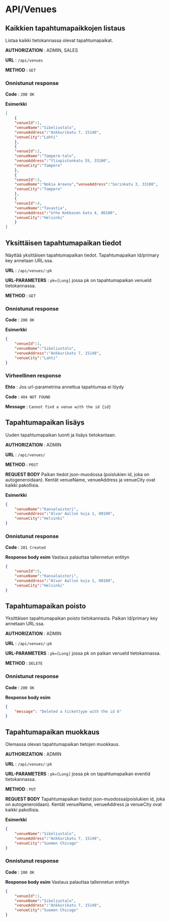 # API/Venues

## Kaikkien tapahtumapaikkojen listaus

Listaa kaikki tietokannassa olevat tapahtumapaikat.

**AUTHORIZATION** : ADMIN, SALES

**URL** : `/api/venues`

**METHOD** : `GET`

### Onnistunut response

**Code** : `200 OK`

**Esimerkki**

```json
[
	{
	"venueId":1,
	"venueName":"Sibeliustalo",
	"venueAddress":"Ankkurikatu 7, 15140",
	"venueCity":"Lahti"
	},
	{
	"venueId":2,
	"venueName":"Tampere-talo",
	"venueAddress":"Yliopistonkatu 55, 33100",
	"venueCity":"Tampere"
	},
	{
	"venueId":3,
	"venueName":"Nokia Areena","venueAddress":"Sorinkatu 3, 33100",
	"venueCity":"Tampere"
	},
	{
	"venueId":4,
	"venueName":"Tavastia",
	"venueAddress":"Urho Kekkosen katu 4, 00100",
	"venueCity":"Helsinki"
	}
]
```

## Yksittäisen tapahtumapaikan tiedot

Näyttää yksittäisen tapahtumapaikan tiedot. Tapahtumapaikan Id/primary key annetaan URL:ssa.

**URL** : `/api/venues/:pk`

**URL-PARAMETERS** : `pk=[Long]` jossa pk on tapahtumapaikan venueId tietokannassa. 

**METHOD** : `GET`

### Onnistunut response

**Code** : `200 OK`

**Esimerkki**

```json
{
	"venueId":1,
	"venueName":"Sibeliustalo",
	"venueAddress":"Ankkurikatu 7, 15140",
	"venueCity":"Lahti"
}
```

### Virheellinen response

**Ehto** : Jos url-parametrina annettua tapahtumaa ei löydy

**Code** : `404 NOT FOUND`

**Message** : `Cannot find a venue with the id {id}`

## Tapahtumapaikan lisäys

Uuden tapahtumapaikan luonti ja lisäys tietokantaan.

**AUTHORIZATION** : ADMIN

**URL** : `/api/venues/`

**METHOD** : `POST`

**REQUEST BODY**
Paikan tiedot json-muodossa (poislukien id, joka on autogeneroidaan). Kentät venueName, venueAddress ja venueCity ovat kaikki pakollisia.

**Esimerkki**

```json
{
	"venueName":"Kansalaistori",
	"venueAddress":"Alvar Aallon kuja 1, 00100",
	"venueCity":"Helsinki"
}
```

### Onnistunut response

**Code** : `201 Created`

**Response body esim** Vastaus palauttaa tallennetun entityn

```json
{
	"venueId":5,
	"venueName":"Kansalaistori",
	"venueAddress":"Alvar Aallon kuja 1, 00100",
	"venueCity":"Helsinki"
}
```

## Tapahtumapaikan poisto

Yksittäisen tapahtumapaikan poisto tietokannasta. Paikan Id/primary key annetaan URL:ssa.

**AUTHORIZATION** : ADMIN

**URL** : `/api/venues/:pk`

**URL-PARAMETERS** : `pk=[Long]` jossa pk on paikan venueId tietokannassa. 

**METHOD** : `DELETE`

### Onnistunut response

**Code** : `200 OK`

**Response body esim**

```json
{
    "message": "Deleted a tickettype with the id 6"
}
```

## Tapahtumapaikan muokkaus

Olemassa olevan tapahtumapaikan tietojen muokkaus.

**AUTHORIZATION** : ADMIN

**URL** : `/api/venues/:pk`

**URL-PARAMETERS** : `pk=[Long]` jossa pk on tapahtumapaikan eventId tietokannassa. 

**METHOD** : `PUT`

**REQUEST BODY**
Tapahtumapaikan tiedot json-muodossa(poislukien id, joka on autogeneroidaan). Kentät venueName, venueAddress ja venueCity ovat kaikki pakollisia.

**Esimerkki**

```json
{
	"venueName":"Sibeliustalo",
	"venueAddress":"Ankkurikatu 7, 15140",
	"venueCity":"Suomen Chicago"
}
```

### Onnistunut response

**Code** : `200 OK`

**Response body esim** Vastaus palauttaa tallennetun entityn

```json
{
	"venueId":1,
	"venueName":"Sibeliustalo",
	"venueAddress":"Ankkurikatu 7, 15140",
	"venueCity":"Suomen Chicago"
}
```